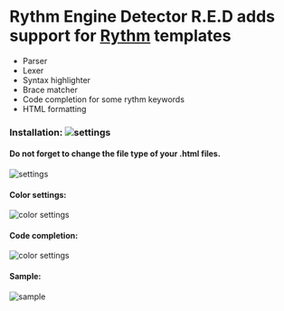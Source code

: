  
# Rythm Engine Detector R.E.D adds support for [Rythm](http://rythmengine.org/) templates
  
- Parser
- Lexer
- Syntax highlighter
- Brace matcher
- Code completion for some rythm keywords
- HTML formatting

### Installation: ![settings](https://github.com/scireum-incubator/rythm_plugin/blob/master/resources/screenshots/Screenshot3.PNG)


#### Do not forget to change the file type of your .html files.
![settings](https://github.com/scireum-incubator/rythm_plugin/blob/master/resources/screenshots/Screenshot.PNG)


#### Color settings:
![color settings](https://github.com/scireum-incubator/rythm_plugin/blob/master/resources/screenshots/Screenshot2.PNG)


#### Code completion:
![color settings](https://github.com/scireum-incubator/rythm_plugin/blob/master/resources/screenshots/Screenshot4.PNG)


#### Sample:
![sample](https://github.com/scireum-incubator/rythm_plugin/blob/master/resources/screenshots/Screenshot1.PNG)

